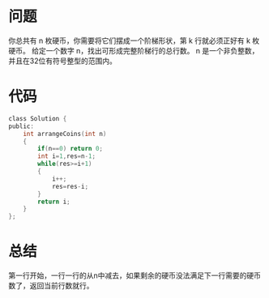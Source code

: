 # 问题 #
你总共有 n 枚硬币，你需要将它们摆成一个阶梯形状，第 k 行就必须正好有 k 枚硬币。
给定一个数字 n，找出可形成完整阶梯行的总行数。
n 是一个非负整数，并且在32位有符号整型的范围内。
# 代码 #
```C
class Solution {
public:
    int arrangeCoins(int n) 
    {
        if(n==0) return 0;
        int i=1,res=n-1;
        while(res>=i+1)
        {
            i++;
            res=res-i;
        }
        return i;
    }
};
```
# 总结 #
第一行开始，一行一行的从n中减去，如果剩余的硬币没法满足下一行需要的硬币数了，返回当前行数就行。